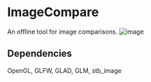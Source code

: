 # ImageCompare

An offline tool for image comparisons.
![image](https://github.com/Klark007/ImageCompare/assets/46690350/db2c35af-565b-4d12-80b2-6ceb7bddd8ff)

## Dependencies
OpenGL, GLFW, GLAD, GLM, stb_image
